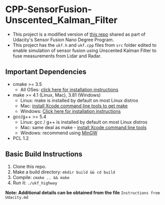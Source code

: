 # CPP-SensorFusion-Unscented_Kalman_Filter
* This project is a modified version of [this repo](https://github.com/udacity/SFND_Unscented_Kalman_Filter) shared as part of Udacity's Sensor Fusion Nano Degree Program.
* This project has the `ukf.h` and `ukf.cpp` files from `src` folder edited to enable simulation of sensor fusion using Unscented Kalman Filter to fuse measurements from Lidar and Radar.
## Important Dependencies
* cmake >= 3.5
  * All OSes: [click here for installation instructions](https://cmake.org/install/)
* make >= 4.1 (Linux, Mac), 3.81 (Windows)
  * Linux: make is installed by default on most Linux distros
  * Mac: [install Xcode command line tools to get make](https://developer.apple.com/xcode/features/)
  * Windows: [Click here for installation instructions](http://gnuwin32.sourceforge.net/packages/make.htm)
* gcc/g++ >= 5.4
  * Linux: gcc / g++ is installed by default on most Linux distros
  * Mac: same deal as make - [install Xcode command line tools](https://developer.apple.com/xcode/features/)
  * Windows: recommend using [MinGW](http://www.mingw.org/)
 * PCL 1.2

## Basic Build Instructions

1. Clone this repo.
2. Make a build directory: `mkdir build && cd build`
3. Compile: `cmake .. && make`
4. Run it: `./ukf_highway`

**Note: Additional details can be obtained from the file** `Instructions from Udacity.md`

